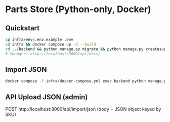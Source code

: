# Parts Store (Python-only, Docker)

## Quickstart
```bash
cp infra/env/.env.example .env
cd infra && docker compose up -d --build
cd ../backend && python manage.py migrate && python manage.py createsuperuser
# Swagger: http://localhost:8000/api/docs/
```

## Import JSON
```bash
docker compose -f infra/docker-compose.yml exec backend python manage.py import_json /data/parts.json --mode upsert --dry-run
```

## API Upload JSON (admin)
POST http://localhost:8000/api/import/json  (body = JSON object keyed by SKU)
